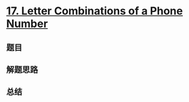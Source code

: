 # [17. Letter Combinations of a Phone Number](https://leetcode.com/problems/letter-combinations-of-a-phone-number/)

## 题目


## 解题思路


## 总结


